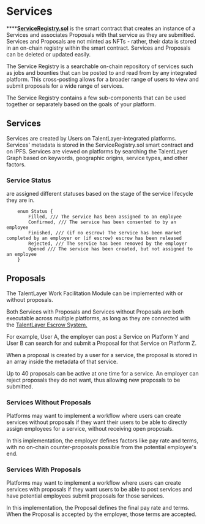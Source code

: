 # Services

****[**ServiceRegistry.sol**](https://github.com/TalentLayer/talentlayer-id-contracts/blob/main/contracts/ServiceRegistry.sol) is the smart contract that creates an instance of a Services and associates Proposals with that service as they are submitted. Services and Proposals are not minted as NFTs - rather, their data is stored in an on-chain registry within the smart contract. Services and Proposals can be deleted or updated easily.

The Service Registry is a searchable on-chain repository of services such as jobs and bounties that can be posted to and read from by any integrated platform. This cross-posting allows for a broader range of users to view and submit proposals for a wide range of services.

The Service Registry contains a few sub-components that can be used together or separately based on the goals of your platform.

## Services

Services are created by Users on TalentLayer-integrated platforms. Services' metadata is stored in the ServiceRegistry.sol smart contract and on IPFS. Services are viewed on platforms by searching the TalentLayer Graph based on keywords, geographic origins, service types, and other factors.

### Service Status

&#x20;are assigned different statuses based on the stage of the service lifecycle they are in.

```
    enum Status {
        Filled, /// The service has been assigned to an employee
        Confirmed, /// The service has been consented to by an employee
        Finished, /// (if no escrow) The service has been market completed by an employer or (if escrow) escrow has been released 
        Rejected, /// The service has been removed by the employer
        Opened /// The service has been created, but not assigned to an employee
    }
```

## Proposals

The TalentLayer Work Facilitation Module can be implemented with or without proposals.

Both Services with Proposals and Services without Proposals are both executable across multiple platforms, as long as they are connected with the [TalentLayer Escrow System.](escrow-and-dispute-system/)

For example, User A, the employer can post a Service on Platform Y and User B can search for and submit a Proposal for that Service on Platform Z.

When a proposal is created by a user for a service, the proposal is stored in an array inside the metadata of that service.

Up to 40 proposals can be active at one time for a service. An employer can reject proposals they do not want, thus allowing new proposals to be submitted.

### Services Without Proposals

Platforms may want to implement a workflow where users can create services without proposals if they want their users to be able to directly assign employees for a service, without receiving open proposals.

In this implementation, the employer defines factors like pay rate and terms, with no on-chain counter-proposals possible from the potential employee's end.

### Services With Proposals

Platforms may want to implement a workflow where users can create services with proposals if they want users to be able to post services and have potential employees submit proposals for those services.

In this implementation, the Proposal defines the final pay rate and terms. When the Proposal is accepted by the employer, those terms are accepted.
